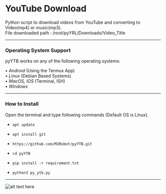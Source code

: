 # YouTube Download
Python script to download videos from YouTube and converting to Video(mp4) or music(mp3).<br>
File downloaded path : /root/pyYRL/Downloads/Video_Title

---
### Operating System Support
pyYTB works on any of the following operating systems:

• *Android* (Using the Termux App)<br>
• *Linux* (Debian Based Systems)<br>
• *MacOS, IOS* (Terminal, ISH)<br>
• *Windows*<br>

---
### How to Install
Open the terminal and type following commands (Default OS is Linux). 

* `apt update`

* `apt install git`

* `https://github.com/M2Robot/pyYTB.git`

* `cd pyYTB`

* `pip install -r requirement.txt`

* `python3 py_ytb.py`

---
<img src="https://i.ibb.co/rmLrm1j/uid-70-A7601-C-9-BF4-4-D8-B-96-D4-36290903-BB1-D-1621679772646-source-other-origin-gallery.jpg" title="pyYTB-Tool" alt="alt text here"/>

